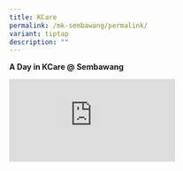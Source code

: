```yaml
---
title: KCare
permalink: /mk-sembawang/permalink/
variant: tiptap
description: ""
---
```

<p><strong>A Day in KCare @ Sembawang</strong>
</p>
<div class="iframe-wrapper">
<iframe allowfullscreen="true" frameborder="0" src="https://www.youtube.com/embed/K4dFs-jK_YM?si=voHZm3tH6XL-QgQy"></iframe>
</div>
<p></p>